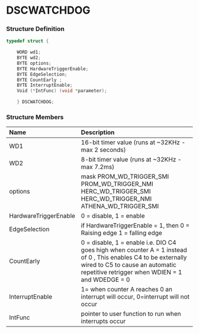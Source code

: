 # DSCWATCHDOG

### Structure Definition

```c
typedef struct {
 
    WORD wd1; 
    BYTE wd2; 
    BYTE options; 
    BYTE HardwareTriggerEnable; 
    BYTE EdgeSelection; 
    BYTE CountEarly ; 
    BYTE InterruptEnable; 
    Void (*IntFunc) (void *parameter); 
    
    } DSCWATCHDOG;
```

### Structure Members

| Name | Description |
| :--- | :--- |
| WD1 | 16-bit timer value \(runs at ~32KHz - max 2 seconds\) |
| WD2 | 8-bit timer value \(runs at ~32KHz - max 7.2ms\) |
| options | mask PROM\_WD\_TRIGGER\_SMI PROM\_WD\_TRIGGER\_NMI HERC\_WD\_TRIGGER\_SMI HERC\_WD\_TRIGGER\_NMI ATHENA\_WD\_TRIGGER\_SMI |
| HardwareTriggerEnable | 0 = disable, 1 = enable |
| EdgeSelection | if HardwareTriggerEnable = 1, then 0 = Raising edge 1 = falling edge |
| CountEarly | 0 = disable, 1 = enable i.e. DIO C4 goes high when counter A = 1 instead of 0 , This enables C4 to be externally wired to C5 to cause an automatic repetitive retrigger when WDIEN = 1 and WDEDGE = 0 |
| InterruptEnable | 1= when counter A reaches 0 an interrupt will occur, 0=interrupt will not occur |
| IntFunc | pointer to user function to run when interrupts occur |

